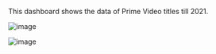 This dashboard shows the data of Prime Video titles till 2021. 

![image](https://github.com/user-attachments/assets/995497fd-d867-4e11-b4b9-eb52ba313494)

![image](https://github.com/user-attachments/assets/5e1c941e-981e-4325-a971-c08e8e00fe63)
